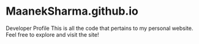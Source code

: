 # MaanekSharma.github.io
Developer Profile
This is all the code that pertains to my personal website. Feel free to explore and visit the site!

